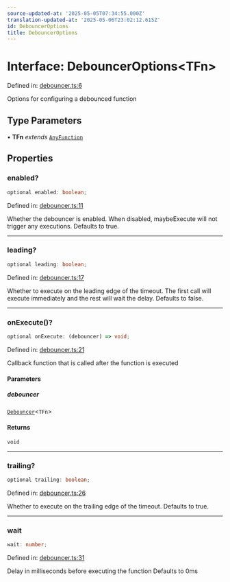```yaml
---
source-updated-at: '2025-05-05T07:34:55.000Z'
translation-updated-at: '2025-05-06T23:02:12.615Z'
id: DebouncerOptions
title: DebouncerOptions
---
```


<!-- DO NOT EDIT: this page is autogenerated from the type comments -->

# Interface: DebouncerOptions\<TFn\>

Defined in: [debouncer.ts:6](https://github.com/TanStack/pacer/blob/main/packages/pacer/src/debouncer.ts#L6)

Options for configuring a debounced function

## Type Parameters

• **TFn** *extends* [`AnyFunction`](../type-aliases/anyfunction.md)

## Properties

### enabled?

```ts
optional enabled: boolean;
```

Defined in: [debouncer.ts:11](https://github.com/TanStack/pacer/blob/main/packages/pacer/src/debouncer.ts#L11)

Whether the debouncer is enabled. When disabled, maybeExecute will not trigger any executions.
Defaults to true.

***

### leading?

```ts
optional leading: boolean;
```

Defined in: [debouncer.ts:17](https://github.com/TanStack/pacer/blob/main/packages/pacer/src/debouncer.ts#L17)

Whether to execute on the leading edge of the timeout.
The first call will execute immediately and the rest will wait the delay.
Defaults to false.

***

### onExecute()?

```ts
optional onExecute: (debouncer) => void;
```

Defined in: [debouncer.ts:21](https://github.com/TanStack/pacer/blob/main/packages/pacer/src/debouncer.ts#L21)

Callback function that is called after the function is executed

#### Parameters

##### debouncer

[`Debouncer`](../classes/debouncer.md)\<`TFn`\>

#### Returns

`void`

***

### trailing?

```ts
optional trailing: boolean;
```

Defined in: [debouncer.ts:26](https://github.com/TanStack/pacer/blob/main/packages/pacer/src/debouncer.ts#L26)

Whether to execute on the trailing edge of the timeout.
Defaults to true.

***

### wait

```ts
wait: number;
```

Defined in: [debouncer.ts:31](https://github.com/TanStack/pacer/blob/main/packages/pacer/src/debouncer.ts#L31)

Delay in milliseconds before executing the function
Defaults to 0ms
